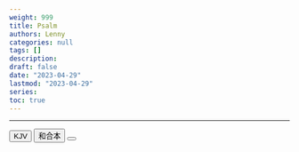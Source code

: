 ```yaml
---
weight: 999
title: Psalm
authors: Lenny
categories: null
tags: []
description: 
draft: false
date: "2023-04-29"
lastmod: "2023-04-29"
series: 
toc: true
---
```


<!--more-->
---

<!-- Tab links -->

<div class="tab">
  <button class="tablinks active" onclick="tablabel(event, 'english')">KJV</button>
  <button class="tablinks" onclick="tablabel(event, 'chinese')">和合本</button>
  <button class="tablinks" onclick="tablabel(event, 'verse1')"></button>
</div>

<!-- Tab content -->
<div id="english" class="tabcontent" style="display:block">

  <p>
  
  </p>
</div>

<div id="chinese" class="tabcontent">

  <p>
  
  </p>
</div>

<div id="verse1" class="tabcontent">

  <p>
  
  </p>
</div>
